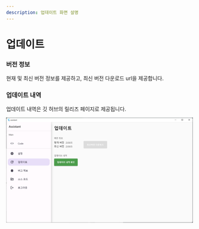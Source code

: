 ```yaml
---
description: 업데이트 화면 설명
---
```


# 업데이트

### 버전 정보

현재 및 최신 버전 정보를 제공하고, 최신 버전 다운로드 url을 제공합니다.

### 업데이트 내역

업데이트 내역은 깃 허브의 릴리즈 페이지로 제공됩니다.

![](<../.gitbook/assets/image 3.png>)
